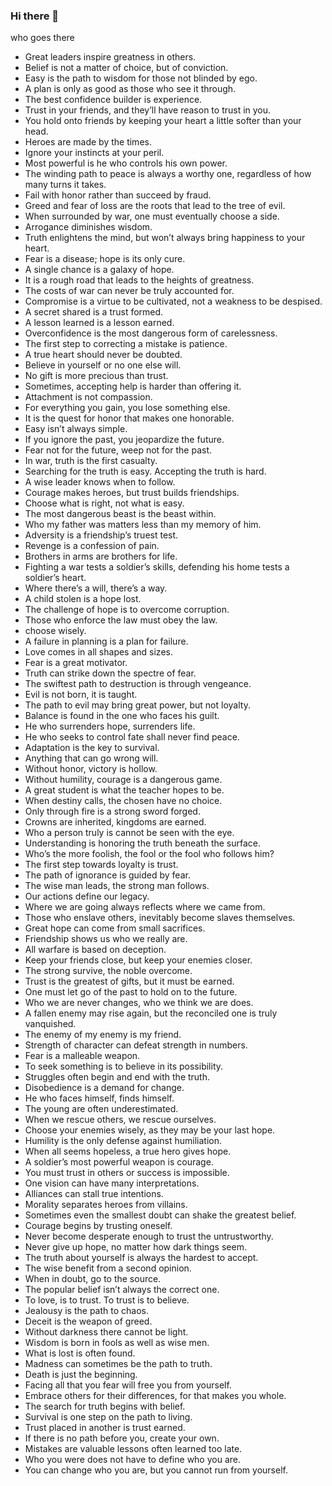 ### Hi there 👋
who goes there
* Great leaders inspire greatness in others.
* Belief is not a matter of choice, but of conviction.
* Easy is the path to wisdom for those not blinded by ego.
* A plan is only as good as those who see it through.
* The best confidence builder is experience.
* Trust in your friends, and they’ll have reason to trust in you.
* You hold onto friends by keeping your heart a little softer than your head.
* Heroes are made by the times.
* Ignore your instincts at your peril.
* Most powerful is he who controls his own power.
* The winding path to peace is always a worthy one, regardless of how many turns it takes.
* Fail with honor rather than succeed by fraud.
* Greed and fear of loss are the roots that lead to the tree of evil.
* When surrounded by war, one must eventually choose a side.
* Arrogance diminishes wisdom.
* Truth enlightens the mind, but won’t always bring happiness to your heart.
* Fear is a disease; hope is its only cure.
* A single chance is a galaxy of hope.
* It is a rough road that leads to the heights of greatness.
* The costs of war can never be truly accounted for.
* Compromise is a virtue to be cultivated, not a weakness to be despised.
* A secret shared is a trust formed.
* A lesson learned is a lesson earned.
* Overconfidence is the most dangerous form of carelessness.
* The first step to correcting a mistake is patience.
* A true heart should never be doubted.
* Believe in yourself or no one else will.
* No gift is more precious than trust.
* Sometimes, accepting help is harder than offering it.
* Attachment is not compassion.
* For everything you gain, you lose something else.
* It is the quest for honor that makes one honorable.
* Easy isn’t always simple.
* If you ignore the past, you jeopardize the future.
* Fear not for the future, weep not for the past.
* In war, truth is the first casualty.
* Searching for the truth is easy. Accepting the truth is hard.
* A wise leader knows when to follow.
* Courage makes heroes, but trust builds friendships.
* Choose what is right, not what is easy.
* The most dangerous beast is the beast within.
* Who my father was matters less than my memory of him.
* Adversity is a friendship’s truest test.
* Revenge is a confession of pain.
* Brothers in arms are brothers for life.
* Fighting a war tests a soldier’s skills, defending his home tests a soldier’s heart.
* Where there’s a will, there’s a way.
* A child stolen is a hope lost.
* The challenge of hope is to overcome corruption.
* Those who enforce the law must obey the law.
* choose wisely.
* A failure in planning is a plan for failure.
* Love comes in all shapes and sizes.
* Fear is a great motivator.
* Truth can strike down the spectre of fear.
* The swiftest path to destruction is through vengeance.
* Evil is not born, it is taught.
* The path to evil may bring great power, but not loyalty.
* Balance is found in the one who faces his guilt.
* He who surrenders hope, surrenders life.
* He who seeks to control fate shall never find peace.
* Adaptation is the key to survival.
* Anything that can go wrong will.
* Without honor, victory is hollow.
* Without humility, courage is a dangerous game.
* A great student is what the teacher hopes to be.
* When destiny calls, the chosen have no choice.
* Only through fire is a strong sword forged.
* Crowns are inherited, kingdoms are earned.
* Who a person truly is cannot be seen with the eye.
* Understanding is honoring the truth beneath the surface.
* Who’s the more foolish, the fool or the fool who follows him?
* The first step towards loyalty is trust.
* The path of ignorance is guided by fear.
* The wise man leads, the strong man follows.
* Our actions define our legacy.
* Where we are going always reflects where we came from.
* Those who enslave others, inevitably become slaves themselves.
* Great hope can come from small sacrifices.
* Friendship shows us who we really are.
* All warfare is based on deception.
* Keep your friends close, but keep your enemies closer.
* The strong survive, the noble overcome.
* Trust is the greatest of gifts, but it must be earned.
* One must let go of the past to hold on to the future.
* Who we are never changes, who we think we are does.
* A fallen enemy may rise again, but the reconciled one is truly vanquished. 
* The enemy of my enemy is my friend.
* Strength of character can defeat strength in numbers.
* Fear is a malleable weapon.
* To seek something is to believe in its possibility.
* Struggles often begin and end with the truth.
* Disobedience is a demand for change.
* He who faces himself, finds himself.
* The young are often underestimated.
* When we rescue others, we rescue ourselves.
* Choose your enemies wisely, as  they may be your last hope.
* Humility is the only defense against humiliation. 
* When all seems hopeless, a true hero gives hope.
* A soldier’s most powerful weapon is courage.
* You must trust in others or success is impossible.
* One vision can have many interpretations.
* Alliances can stall true intentions.
* Morality separates heroes from villains.
* Sometimes even the smallest doubt can shake the greatest belief.
* Courage begins by trusting oneself.
* Never become desperate enough to trust the untrustworthy. 
* Never give up hope, no matter how dark things seem.
* The truth about yourself is always the hardest to accept.
* The wise benefit from a second opinion.
* When in doubt, go to the source.
* The popular belief isn’t always the correct one.
* To love, is to trust. To trust is to believe.
* Jealousy is the path to chaos.
* Deceit is the weapon of greed.
* Without darkness there cannot be light.
* Wisdom is born in fools as well as wise men.
* What is lost is often found.
* Madness can sometimes be the path to truth.
* Death is just the beginning.
* Facing all that you fear will free you from yourself.
* Embrace others for their differences, for that makes you whole.
* The search for truth begins with belief.
* Survival is one step on the path to living.
* Trust placed in another is trust earned.
* If there is no path before you, create your own.
* Mistakes are valuable lessons often learned too late.
* Who you were does not have to define who you are.
* You can change who you are, but you cannot run from yourself.


<!--
**omasabdullah/omasabdullah** is a ✨ _special_ ✨ repository because its `README.md` (this file) appears on your GitHub profile.

Here are some ideas to get you started:

- 🔭 I’m currently working on ...
- 🌱 I’m currently learning ...
- 👯 I’m looking to collaborate on ...
- 🤔 I’m looking for help with ...
- 💬 Ask me about ...
- 📫 How to reach me: ...
- 😄 Pronouns: ...
- ⚡ Fun fact: ...
-->
